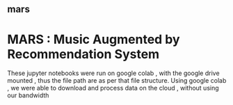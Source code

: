 ## mars
# MARS : Music Augmented by Recommendation System


These jupyter notebooks were run on google colab , with the google drive mounted , thus the file path are as per that file structure.
Using google colab , we were able to download and process data on the cloud , without using our bandwidth
